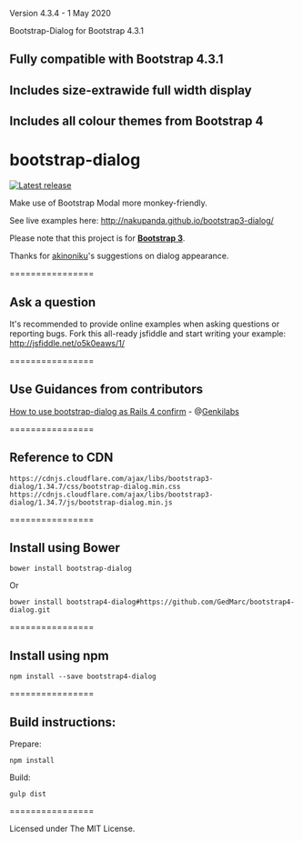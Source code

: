 Version 4.3.4 - 1 May 2020

Bootstrap-Dialog for Bootstrap 4.3.1

## Fully compatible with Bootstrap 4.3.1
## Includes size-extrawide full width display
## Includes all colour themes from Bootstrap 4


bootstrap-dialog
================

[![Latest release](https://img.shields.io/github/release/nakupanda/bootstrap3-dialog.svg)](https://github.com/nakupanda/bootstrap3-dialog/releases/latest)

Make use of Bootstrap Modal more monkey-friendly.

See live examples here: <a href="http://nakupanda.github.io/bootstrap3-dialog/">http://nakupanda.github.io/bootstrap3-dialog/</a>

Please note that this project is for <a href="http://getbootstrap.com/"><strong>Bootstrap 3</strong></a>.

Thanks for [akinoniku](https://github.com/akinoniku)'s suggestions on dialog appearance.

================

## Ask a question

It's recommended to provide online examples when asking questions or reporting bugs.
Fork this all-ready jsfiddle and start writing your example:
<a href="https://jsfiddle.net/o5k0eaws/1/">http://jsfiddle.net/o5k0eaws/1/</a>

================

## Use Guidances from contributors

<a href="https://gist.github.com/Genkilabs/bdcc5f62c5b46a8e0904">How to use bootstrap-dialog as Rails 4 confirm</a> - @[Genkilabs](https://github.com/Genkilabs)

================
## Reference to CDN

```
https://cdnjs.cloudflare.com/ajax/libs/bootstrap3-dialog/1.34.7/css/bootstrap-dialog.min.css
https://cdnjs.cloudflare.com/ajax/libs/bootstrap3-dialog/1.34.7/js/bootstrap-dialog.min.js
```
================

## Install using Bower

```
bower install bootstrap-dialog
```

Or

```
bower install bootstrap4-dialog#https://github.com/GedMarc/bootstrap4-dialog.git
```

================

## Install using npm

```
npm install --save bootstrap4-dialog
```

================

## Build instructions:

Prepare:

```
npm install
```

Build:

```
gulp dist
```

================

Licensed under The MIT License.
